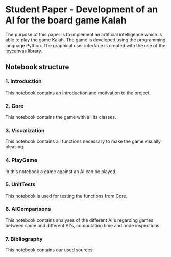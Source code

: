 # Student Paper - Development of an AI for the board game Kalah

The purpose of this paper is to implement an artificial intelligence which is able to play the game Kalah. The game is developed using the programming language Python. The graphical user interface is created with the use of the [ipycanvas](https://ipycanvas.readthedocs.io/en/latest/) library.

## Notebook structure

### 1. Introduction
This notebook contains an introduction and motivation to the project.

### 2. Core
This notebook contains the game with all its classes.

### 3. Visualization
This notebook contains all functions necessary to make the game visually pleasing.

### 4. PlayGame
In this notebook a game against an AI can be played. 

### 5. UnitTests
This notebook is used for testing the functions from Core. 

### 6. AIComparisons
This notebook contains analyses of the different AI's regarding games between same and different AI's, computation time and node inspections. 

### 7. Bibliography
This notebook contains our used sources.




